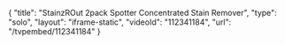 {
    "title": "StainzROut 2pack Spotter Concentrated Stain Remover",
    "type": "solo",
    "layout": "iframe-static",
    "videoId": "112341184",
    "url": "\/tvpembed\/112341184"
}